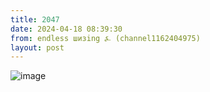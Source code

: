 ```yaml
---
title: 2047
date: 2024-04-18 08:39:30
from: endless шизing ⍼ (channel1162404975)
layout: post
---
```


![image](photos/photo_327@18-04-2024_08-39-30.jpg)



